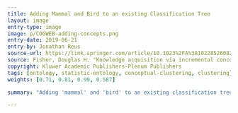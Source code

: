 ```yaml
---
title: Adding Mammal and Bird to an existing Classification Tree
layout: image
entry-type: image
image: p/COGWEB-adding-concepts.png
entry-date: 2019-06-21
entry-by: Jonathan Reus
source-url: https://link.springer.com/article/10.1023%2FA%3A1022852608280
source: Fisher, Douglas H. "Knowledge acquisition via incremental conceptual clustering." Machine learning 2.2 (1987) 139-172.
copyright: Kluwer Academic Publishers-Plenum Publishers
tags: [ontology, statistic-ontology, conceptual-clustering, clustering]
weights: [0.71, 0.81, 0.99, 0.587]

summary: "Adding 'mammal' and 'bird' to an existing classification tree in the COGWEB algorithm. Each node represents an object class, Ci, that is summarized by a set of probabilities, P(value|Ci)"

---
```

